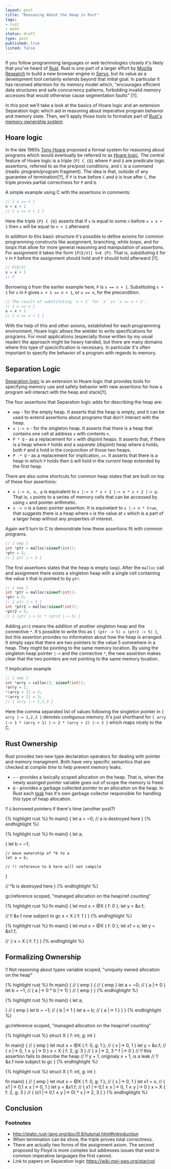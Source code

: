 ```yaml
---
layout: post
title: "Reasoning About the Heap in Rust"
tags:
- rust
- math
status: draft
type: post
published: true
listed: false
---
```


If you follow programming languages or web technologies closely it's likely that you've heard of [Rust](http://www.rust-lang.org). Rust is one part of a larger effort by [Mozilla Research](http://www.mozilla.org/en-US/research/) to build a new browser engine in [Servo](http://www.mozilla.org/en-US/research/projects/#servo), but its value as a development tool certainly extends beyond that initial goal. In particular it has received attention for its memory model which, "encourages efficient data structures and safe concurrency patterns, forbidding invalid memory accesses that would otherwise cause segmentation faults" [!!].

In this post we'll take a look at the basics of Hoare logic and an extension Separation logic which aid in reasoning about imperative program behavior and memory state. Then, we'll apply those tools to formalize part of [Rust's memory ownership system](http://static.rust-lang.org/doc/0.6/tutorial.html#ownership).

## Hoare logic

In the late 1960s [Tony Hoare](http://en.wikipedia.org/wiki/C._A._R._Hoare) proposed a formal system for reasoning about programs which would eventually be referred to as [Hoare logic](http://en.wikipedia.org/wiki/Hoare_logic). The central feature of Hoare logic is a triple `{P} C {Q}` where `P` and `Q` are predicate logic assertions, referred to as the pre/post conditions, and `C` is a command (reads: program/program fragment). The idea is that, outside of any guarantee of termination[!!], if `P` is true before `C` and `Q` is true after `C`, the triple proves partial correctness for `P` and `Q`.

A simple example using C with the assertions in comments:

```c++
// { x == n }
x = x + 1
// { x == n + 1 }
```

Here the triple `{P} C {Q}` asserts that if `x` is equal to some `n` before `x = x + 1` then `x` will be equal to `n + 1` afterward.

In addition to this basic structure it's possible to define axioms for common programming constructs like assignment, branching, while loops, and for loops that allow for more general reasoning and manipulation of assertions. For assignment it takes the form `{P[E/V]} V=E {P}`. That is, substituting `E` for `V` in `P` before the assignment should hold and `P` should hold afterward [!!].

```c++
// P[E/V]
x = x + 1
// P
```

Borrowing `Q` from the earlier example here, `P` is `x == n + 1`. Substituting `x + 1` for `x` in `P` gives `x + 1 == n + 1`, or `x == n`, for the precondition.

```c++
// The result of substituting `x + 1` for `x` in `x == n + 1`:
// { x == n }
x = x + 1
// { x == n + 1 }
```

With the help of this and other axioms, established for each programming environment, Hoare logic allows the wielder to write specifications for programs. For most applications (especially those written by my usual reader) the approach might be heavy handed, but there are many domains where this type of specicification is necessary. In particular it's often important to specify the behavior of a program with regards to memory.

## Separation Logic

[Separation logic](http://en.wikipedia.org/wiki/Separation_logic) is an extension to Hoare logic that provides tools for specifying memory use and safety behavior with new assertions for how a program will interact with the heap and stack[!!].

The four assertions that Separation logic adds for describing the heap are:

* `emp` - for the empty heap. It asserts that the heap is empty, and it can be used to extend assertions about programs that don't interact with the heap.
* `x |-> n` - for the singleton heap. It asserts that there is a heap that contains one cell at address `x` with contents `n`.
* `P * Q` - as a replacement for `∧` with disjoint heaps. It asserts that, if there is a heap where `P` holds and a *separate* (disjoint) heap where `Q` holds, both `P` and `Q` hold in the conjunction of those two heaps.
* `P -* Q` - as a replacement for implication, `=>`. It asserts that there is a heap in which `P` holds then `Q` will hold in the *current heap* extended by the first heap.

There are also some shortcuts for common heap states that are built on top of these four assertions:

* `x |-> n, o, p` is equivalent to `x |-> n * x + 1 |-> o * x + 2 |-> p`. That is, `x` points to a series of memory cells that can be accessed by using `x` and pointer arithmetic.
* `x -> n` is a basic pointer assertion. It is equivelant to `x |-> n * true`, that suggests there is a heap where `n` is the value at `x` which is a part of a larger heap without any properties of interest.

Again we'll turn to C to demonstrate how these assertions fit with common programs.

```c++
// { emp }
int *ptr = malloc(sizeof(int));
*ptr = 5;
// { ptr |-> 5 }
```

The first assertions states that the heap is empty (`emp`). After the `malloc` call and assignment there exists a singleton heap with a single cell containing the value `5` that is pointed to by `ptr`.


```c++
// { emp }
int *ptr = malloc(sizeof(int));
*ptr = 5;
// { ptr |-> 5 }
int *ptr2 = malloc(sizeof(int));
*ptr2 = 5;
// { (ptr |-> 5) * (ptr2 |-> 5) }
```

Adding `ptr2` means the addition of another singleton heap and the connective `*`. It's possible to write this as `{ (ptr -> 5) ∧ (ptr2 -> 5) }`, but this assertion provides no information about how the heap is arranged. It simply says that there are two pointers to the value 5 somewhere in a heap. They might be pointing to the same memory location. By using the singleton heap pointer `|->` and the connective `*`, the new assertion makes clear that the two pointers are *not* pointing to the same memory location.

!! Implication example

```c++
// { emp }
int *arry = calloc(3, sizeof(int));
*arry = 1;
*(arry + 1) = 2;
*(arry + 2) = 3;
// { arry |-> 1,2,3 }
```

Here the comma separated list of values following the singleton pointer in `{ arry |-> 1,2,3 }` denotes contiguous memory. It's just shorthand for `{ arry |-> 1 * (arry + 1) |-> 2 * (arry + 2) |-> 3 }` which maps nicely to the C.


## Rust Ownership

Rust provides two new type declaration operators for dealing with pointer and memory managment. Both have very specific semantics that are checked at *compile time* to help prevent memory leaks.

* `~` - provides a lexically scoped allocation on the heap. That is, when the newly assinged pointer variable goes out of scope the memory is freed.
* `@` - provides a garbage collected pointer to an allocaiton on the heap. In Rust each [task](http://static.rust-lang.org/doc/tutorial-tasks.html) has it's own garbage collector responsible for handling this type of heap allocation.

!! `&` borrowed pointers if there's time (another post?)


{% highlight rust %}
fn main() {
  let a = ~0;
  // a is destroyed here
}
{% endhighlight %}

{% highlight rust %}
fn main() {
  let a;

  {
    let b = ~1;

    // move ownership of *b to a
    let a = b;

    // !! reference to b here will not compile
  }

  // *b is destroyed here
}
{% endhighlight %}

gc/reference scoped, "managed allocation on the heap/ref counting"

{% highlight rust %}
fn main() {
  let mut x = @X { f: 0 };
  let y = &x.f;

  // !! &x.f now subject to gc
  x = X { f: 1 }
}
{% endhighlight %}

{% highlight rust %}
fn main() {
  let mut x = @X { f: 0 };
  let x1 = x;
  let y = &x1.f;

  // :)
  x = X { f: 1 }
}
{% endhighlight %}

## Formalizing Ownership

!! Not reasoning about types
variable scoped, "uniquely owned allocation on the heap"


{% highlight rust %}
fn main() {
  // { emp }
  {
    // { emp }
    let a = ~0;
    // { a |-> 0 }
    let b = ~1;
    // { a |-> 0 * b |-> 1}
  }
  // { emp }
}
{% endhighlight %}

{% highlight rust %}
fn main() {
  let a;

  {
    // { emp }
    let b = ~1;
    // { b |-> 1 }
    let a = b;
    // { a |-> 1 }
  }
}
{% endhighlight %}

gc/reference scoped, "managed allocation on the heap/ref counting"

{% highlight rust %}
struct X { f: int, g: int }

fn main() {
  // { emp }
  let mut x = @X { f: 0, g: 1 };
  // { x |-> 0, 1 }
  let y = &x.f;
  // { x |-> 0, 1 ∧ y |-> 0 }
  x = X { f: 2, g: 3 }
  // { x |-> 2, 3 * f |-> 0 }
  // !! this assertion fails to describe the heap
  // !! y + 1, originaly x + 1, is a leak
  // !! &x.f now subject to gc
}
{% endhighlight %}

{% highlight rust %}
struct X { f: int, g: int }

fn main() {
  // { emp }
  let mut x = @X { f: 0, g: 1 };
  // { x |-> 0, 1 }
  let x1 = x;
  // { x1 |-> 0,1 ∧ x |-> 0, 1 }
  let y = &x1.f;
  // { x1 |-> 0,1 ∧ x |-> 0, 1 ∧ y |-> 0 }
  x = X { f: 2, g: 3 }
  // { (x1 |-> 0,1 ∧ y |-> 0) * x |-> 2, 3 }
}
{% endhighlight %}

## Conclusion

### Footnotes

* http://static.rust-lang.org/doc/0.6/tutorial.html#introduction
* When termination can be show, the triple proves total correctness.
* There are actually two forms of the assignment axiom. The second proposed by Floyd is more complex but addresses issues that exist in common imperative languages the first cannot.
* Link to papers on Separation logic https://wiki.mpi-sws.org/star/cpl
